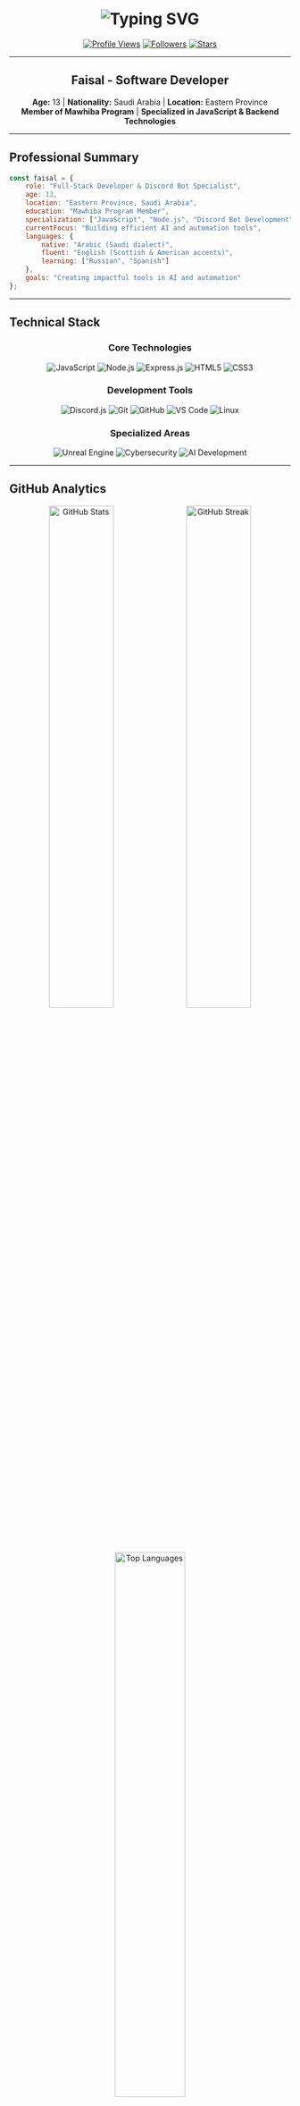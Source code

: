 # <div align="center">![Typing SVG](https://readme-typing-svg.demolab.com?font=Fira+Code&size=40&duration=3000&pause=1000&color=00C2FF&background=FFFFFF00&center=true&vCenter=true&width=600&height=70&lines=Full-Stack+Developer;Discord+Bot+Specialist;AI+%26+Cybersecurity+Enthusiast)</div>

<div align="center">
  
[![Profile Views](https://komarev.com/ghpvc/?username=FaisalKSA966&color=00c2ff&style=for-the-badge)](https://github.com/FaisalKSA966)
[![Followers](https://img.shields.io/github/followers/FaisalKSA966?color=00c2ff&style=for-the-badge&logo=github)](https://github.com/FaisalKSA966)
[![Stars](https://img.shields.io/github/stars/FaisalKSA966?color=00c2ff&style=for-the-badge&logo=github)](https://github.com/FaisalKSA966)

</div>

---

<div align="center">

## Faisal - Software Developer

**Age:** 13 | **Nationality:** Saudi Arabia | **Location:** Eastern Province  
**Member of Mawhiba Program** | **Specialized in JavaScript & Backend Technologies**

</div>

---

## Professional Summary

```javascript
const faisal = {
    role: "Full-Stack Developer & Discord Bot Specialist",
    age: 13,
    location: "Eastern Province, Saudi Arabia",
    education: "Mawhiba Program Member",
    specialization: ["JavaScript", "Node.js", "Discord Bot Development"],
    currentFocus: "Building efficient AI and automation tools",
    languages: {
        native: "Arabic (Saudi dialect)",
        fluent: "English (Scottish & American accents)",
        learning: ["Russian", "Spanish"]
    },
    goals: "Creating impactful tools in AI and automation"
};
```

---

## Technical Stack

<div align="center">

### Core Technologies
![JavaScript](https://img.shields.io/badge/JavaScript-323330?style=for-the-badge&logo=javascript&logoColor=F7DF1E)
![Node.js](https://img.shields.io/badge/Node.js-43853D?style=for-the-badge&logo=node.js&logoColor=white)
![Express.js](https://img.shields.io/badge/Express.js-404D59?style=for-the-badge&logo=express&logoColor=white)
![HTML5](https://img.shields.io/badge/HTML5-E34F26?style=for-the-badge&logo=html5&logoColor=white)
![CSS3](https://img.shields.io/badge/CSS3-1572B6?style=for-the-badge&logo=css3&logoColor=white)

### Development Tools
![Discord.js](https://img.shields.io/badge/Discord.js-5865F2?style=for-the-badge&logo=discord&logoColor=white)
![Git](https://img.shields.io/badge/Git-F05032?style=for-the-badge&logo=git&logoColor=white)
![GitHub](https://img.shields.io/badge/GitHub-100000?style=for-the-badge&logo=github&logoColor=white)
![VS Code](https://img.shields.io/badge/VS_Code-0078D4?style=for-the-badge&logo=visual%20studio%20code&logoColor=white)
![Linux](https://img.shields.io/badge/Linux-FCC624?style=for-the-badge&logo=linux&logoColor=black)

### Specialized Areas
![Unreal Engine](https://img.shields.io/badge/Unreal_Engine-313131?style=for-the-badge&logo=unreal-engine&logoColor=white)
![Cybersecurity](https://img.shields.io/badge/Cybersecurity-FF0000?style=for-the-badge&logo=security&logoColor=white)
![AI Development](https://img.shields.io/badge/AI_Development-00D4AA?style=for-the-badge&logo=artificial-intelligence&logoColor=white)

</div>

---

## GitHub Analytics

<div align="center">
  
<img src="https://github-readme-stats.vercel.app/api?username=FaisalKSA966&show_icons=true&theme=tokyonight&bg_color=0D1117&title_color=00C2FF&icon_color=00C2FF&text_color=FFFFFF&border_color=00C2FF&hide_border=true" alt="GitHub Stats" width="48%" />
<img src="https://github-readme-streak-stats.herokuapp.com/?user=FaisalKSA966&theme=tokyonight&background=0D1117&stroke=00C2FF&ring=00C2FF&fire=00C2FF&sideNums=FFFFFF&sideLabels=FFFFFF&dates=FFFFFF&hide_border=true" alt="GitHub Streak" width="48%" />

</div>

<div align="center">
  
<img src="https://github-readme-stats.vercel.app/api/top-langs/?username=FaisalKSA966&layout=compact&theme=tokyonight&bg_color=0D1117&title_color=00C2FF&text_color=FFFFFF&border_color=00C2FF&hide_border=true" alt="Top Languages" width="50%" />

</div>

---

## Professional Projects

<div align="center">

### OpticAI
**Role:** Founder & Lead Developer  
**Description:** Advanced AI platform focused on improving user experience and providing intelligent, innovative solutions  
![Status](https://img.shields.io/badge/Status-In_Development-yellow?style=for-the-badge)
![Tech Stack](https://img.shields.io/badge/Tech-JavaScript_|_AI-blue?style=for-the-badge)

### Flowline
**Role:** Owner & Founder  
**Description:** Early-stage startup developing innovative technical tools and solutions for workflow optimization and productivity enhancement  
![Status](https://img.shields.io/badge/Status-Early_Stage-orange?style=for-the-badge)
![Focus](https://img.shields.io/badge/Focus-Automation_Tools-green?style=for-the-badge)

</div>

---

## Contribution Activity

<div align="center">
  
![GitHub Activity Graph](https://github-readme-activity-graph.vercel.app/graph?username=FaisalKSA966&theme=tokyo-night&bg_color=0D1117&color=00C2FF&line=00C2FF&point=FFFFFF&area=true&hide_border=true)

</div>

---

## Core Competencies

<div align="center">

| **Backend Development** | **Bot Development** | **Game Development** | **Cybersecurity** |
|:----------------------:|:------------------:|:-------------------:|:----------------:|
| Node.js & Express | Discord.js | Unreal Engine | Security Analysis |
| API Development | Command Handling | Game Logic Design | Penetration Testing |
| Database Design | Automation Systems | 3D Development | Ethical Hacking |
| Server Architecture | Event Management | Performance Optimization | Security Auditing |

</div>

---

## Achievement Metrics

<div align="center">

![GitHub Metrics](https://metrics.lecoq.io/FaisalKSA966?template=classic&base.header=0&base.activity=0&base.community=0&base.repositories=0&base.metadata=0&languages=1&achievements=1&notable=1&languages.limit=8&languages.sections=most-used&languages.colors=github&languages.threshold=0%25&languages.indepth=false&languages.analysis.timeout=15&languages.categories=markup%2C%20programming&languages.recent.categories=markup%2C%20programming&languages.recent.load=300&languages.recent.days=14&achievements.threshold=C&achievements.secrets=true&achievements.display=detailed&achievements.limit=0&notable.from=organization&notable.repositories=false&config.timezone=Asia%2FRiyadh)

</div>

---

## GitHub Trophies

<div align="center">

![Trophy](https://github-profile-trophy.vercel.app/?username=FaisalKSA966&theme=tokyonight&no-frame=true&column=4&margin-w=15&margin-h=15&no-bg=true&hide_border=true)

</div>

---

## Professional Contact

<div align="center">

**Open for collaboration and innovative projects**

[![Discord](https://img.shields.io/badge/Discord-6j.-5865F2?style=for-the-badge&logo=discord&logoColor=white)](https://discord.com/users/6j.)
[![GitHub](https://img.shields.io/badge/GitHub-Follow-181717?style=for-the-badge&logo=github&logoColor=white)](https://github.com/FaisalKSA966)
[![Portfolio](https://img.shields.io/badge/Portfolio-View_Work-FF5722?style=for-the-badge&logo=web&logoColor=white)](#)

</div>

---

## Professional Highlights

<div align="center">

```yaml
Experience: 2+ years in software development
Specialization: Discord bot development and backend systems
Education: Member of Saudi Arabia's Mawhiba Program for gifted students
Focus Areas: AI development, cybersecurity, and game development
Current Projects: OpticAI platform and Flowline startup
Technical Philosophy: Building efficient, scalable, and impactful solutions
```

</div>

---

<div align="center">

### Professional Development & Innovation

![Visitor Count](https://profile-counter.glitch.me/FaisalKSA966/count.svg)

<img src="https://raw.githubusercontent.com/FaisalKSA966/FaisalKSA966/output/snake.svg" alt="Contribution Graph" />

---

**Developed by [Faisal](https://github.com/FaisalKSA966) | Saudi Arabia**

</div>
